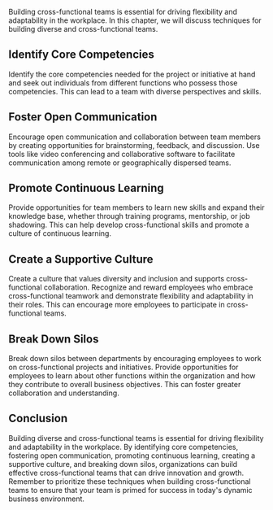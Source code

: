 
Building cross-functional teams is essential for driving flexibility and adaptability in the workplace. In this chapter, we will discuss techniques for building diverse and cross-functional teams.

Identify Core Competencies
--------------------------

Identify the core competencies needed for the project or initiative at hand and seek out individuals from different functions who possess those competencies. This can lead to a team with diverse perspectives and skills.

Foster Open Communication
-------------------------

Encourage open communication and collaboration between team members by creating opportunities for brainstorming, feedback, and discussion. Use tools like video conferencing and collaborative software to facilitate communication among remote or geographically dispersed teams.

Promote Continuous Learning
---------------------------

Provide opportunities for team members to learn new skills and expand their knowledge base, whether through training programs, mentorship, or job shadowing. This can help develop cross-functional skills and promote a culture of continuous learning.

Create a Supportive Culture
---------------------------

Create a culture that values diversity and inclusion and supports cross-functional collaboration. Recognize and reward employees who embrace cross-functional teamwork and demonstrate flexibility and adaptability in their roles. This can encourage more employees to participate in cross-functional teams.

Break Down Silos
----------------

Break down silos between departments by encouraging employees to work on cross-functional projects and initiatives. Provide opportunities for employees to learn about other functions within the organization and how they contribute to overall business objectives. This can foster greater collaboration and understanding.

Conclusion
----------

Building diverse and cross-functional teams is essential for driving flexibility and adaptability in the workplace. By identifying core competencies, fostering open communication, promoting continuous learning, creating a supportive culture, and breaking down silos, organizations can build effective cross-functional teams that can drive innovation and growth. Remember to prioritize these techniques when building cross-functional teams to ensure that your team is primed for success in today's dynamic business environment.

